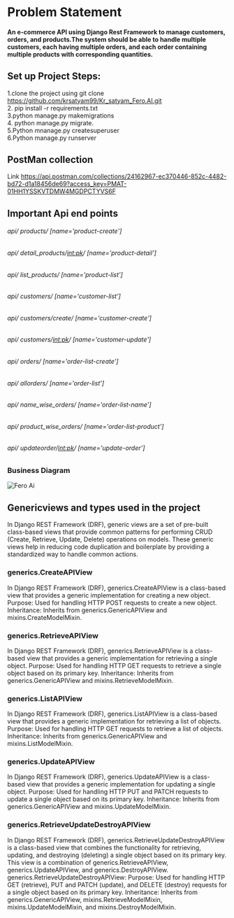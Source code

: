 # Problem Statement
#### An e-commerce API using Django Rest Framework to manage customers, orders, and products.The system should be able to handle multiple customers, each having multiple orders, and each order containing multiple products with corresponding quantities.

## Set up Project Steps:
1.clone the project using git clone https://github.com/krsatyam99/Kr_satyam_Fero.AI.git \
2. pip install -r requirements.txt\
3.python manage.py makemigrations\
4. python manage.py migrate.\
5.Python mnanage.py createsuperuser\
6.Python manage.py runserver
## PostMan collection 
Link https://api.postman.com/collections/24162967-ec370446-852c-4482-bd72-d1a18456de69?access_key=PMAT-01HH1YSSKVTDMW4MGDPCTYVS6F
## Important Api end points
###### api/ products/ [name='product-create']
###### api/ detail_products/<int:pk>/ [name='product-detail']
###### api/ list_products/ [name='product-list']
###### api/ customers/ [name='customer-list']
###### api/ customers/create/ [name='customer-create']
###### api/ customers/<int:pk>/ [name='customer-update']
###### api/ orders/ [name='order-list-create']
###### api/ allorders/ [name='order-list']
###### api/ name_wise_orders/ [name='order-list-name']
###### api/ product_wise_orders/ [name='order-list-product']
###### api/ updateorder/<int:pk>/ [name='update-order']


### Business Diagram
![Fero Ai](https://github.com/krsatyam99/Kr_satyam_Fero.AI/assets/103446420/591aa6dc-717d-4912-9136-dd2ef46c3201)


## Genericviews and types used in the project
In Django REST Framework (DRF), generic views are a set of pre-built class-based views that provide common patterns for performing CRUD (Create, Retrieve, Update, Delete) operations on models. These generic views help in reducing code duplication and boilerplate by providing a standardized way to handle common actions.
### generics.CreateAPIView
In Django REST Framework (DRF), generics.CreateAPIView is a class-based view that provides a generic implementation for creating a new object.
Purpose: Used for handling HTTP POST requests to create a new object.
Inheritance: Inherits from generics.GenericAPIView and mixins.CreateModelMixin.
### generics.RetrieveAPIView
In Django REST Framework (DRF), generics.RetrieveAPIView is a class-based view that provides a generic implementation for retrieving a single object.
Purpose: Used for handling HTTP GET requests to retrieve a single object based on its primary key.
Inheritance: Inherits from generics.GenericAPIView and mixins.RetrieveModelMixin.
### generics.ListAPIView
In Django REST Framework (DRF), generics.ListAPIView is a class-based view that provides a generic implementation for retrieving a list of objects.
Purpose: Used for handling HTTP GET requests to retrieve a list of objects.
Inheritance: Inherits from generics.GenericAPIView and mixins.ListModelMixin.
### generics.UpdateAPIView
In Django REST Framework (DRF), generics.UpdateAPIView is a class-based view that provides a generic implementation for updating a single object.
Purpose: Used for handling HTTP PUT and PATCH requests to update a single object based on its primary key.
Inheritance: Inherits from generics.GenericAPIView and mixins.UpdateModelMixin.
### generics.RetrieveUpdateDestroyAPIView
In Django REST Framework (DRF), generics.RetrieveUpdateDestroyAPIView is a class-based view that combines the functionality for retrieving, updating, and destroying (deleting) a single object based on its primary key. This view is a combination of generics.RetrieveAPIView, generics.UpdateAPIView, and generics.DestroyAPIView.
generics.RetrieveUpdateDestroyAPIView:
Purpose: Used for handling HTTP GET (retrieve), PUT and PATCH (update), and DELETE (destroy) requests for a single object based on its primary key.
Inheritance: Inherits from generics.GenericAPIView, mixins.RetrieveModelMixin, mixins.UpdateModelMixin, and mixins.DestroyModelMixin.
